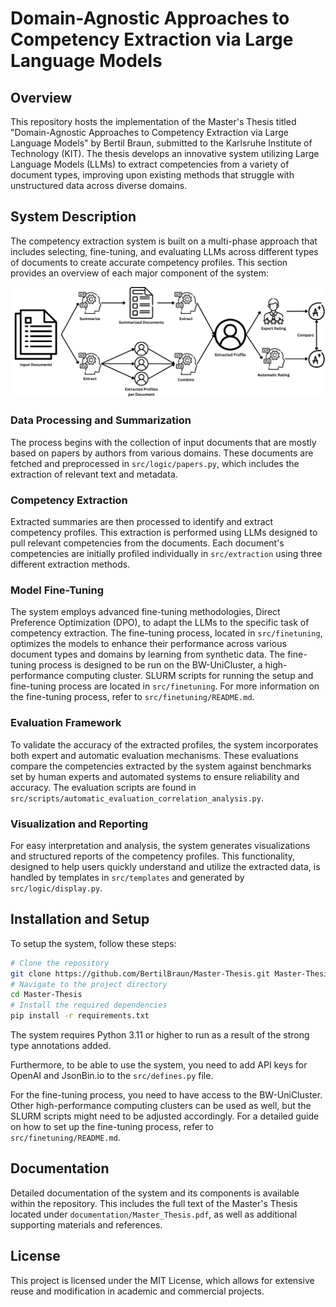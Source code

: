 # Domain-Agnostic Approaches to Competency Extraction via Large Language Models

## Overview

This repository hosts the implementation of the Master's Thesis titled "Domain-Agnostic Approaches to Competency Extraction via Large Language Models" by Bertil Braun, submitted to the Karlsruhe Institute of Technology (KIT). The thesis develops an innovative system utilizing Large Language Models (LLMs) to extract competencies from a variety of document types, improving upon existing methods that struggle with unstructured data across diverse domains.

## System Description

The competency extraction system is built on a multi-phase approach that includes selecting, fine-tuning, and evaluating LLMs across different types of documents to create accurate competency profiles. This section provides an overview of each major component of the system:

![System Overview](documentation/Data%20Flow%20Extraction.png)

### Data Processing and Summarization

The process begins with the collection of input documents that are mostly based on papers by authors from various domains. These documents are fetched and preprocessed in `src/logic/papers.py`, which includes the extraction of relevant text and metadata.

### Competency Extraction

Extracted summaries are then processed to identify and extract competency profiles. This extraction is performed using LLMs designed to pull relevant competencies from the documents. Each document's competencies are initially profiled individually in `src/extraction` using three different extraction methods.

### Model Fine-Tuning

The system employs advanced fine-tuning methodologies, Direct Preference Optimization (DPO), to adapt the LLMs to the specific task of competency extraction. The fine-tuning process, located in `src/finetuning`, optimizes the models to enhance their performance across various document types and domains by learning from synthetic data. The fine-tuning process is designed to be run on the BW-UniCluster, a high-performance computing cluster. SLURM scripts for running the setup and fine-tuning process are located in `src/finetuning`. For more information on the fine-tuning process, refer to `src/finetuning/README.md`.

### Evaluation Framework

To validate the accuracy of the extracted profiles, the system incorporates both expert and automatic evaluation mechanisms. These evaluations compare the competencies extracted by the system against benchmarks set by human experts and automated systems to ensure reliability and accuracy. The evaluation scripts are found in `src/scripts/automatic_evaluation_correlation_analysis.py`.

### Visualization and Reporting

For easy interpretation and analysis, the system generates visualizations and structured reports of the competency profiles. This functionality, designed to help users quickly understand and utilize the extracted data, is handled by templates in `src/templates` and generated by `src/logic/display.py`.

## Installation and Setup

To setup the system, follow these steps:

```bash
# Clone the repository
git clone https://github.com/BertilBraun/Master-Thesis.git Master-Thesis
# Navigate to the project directory
cd Master-Thesis
# Install the required dependencies
pip install -r requirements.txt
```

The system requires Python 3.11 or higher to run as a result of the strong type annotations added.

Furthermore, to be able to use the system, you need to add API keys for OpenAI and JsonBin.io to the `src/defines.py` file.

For the fine-tuning process, you need to have access to the BW-UniCluster. Other high-performance computing clusters can be used as well, but the SLURM scripts might need to be adjusted accordingly. For a detailed guide on how to set up the fine-tuning process, refer to `src/finetuning/README.md`.

## Documentation

Detailed documentation of the system and its components is available within the repository. This includes the full text of the Master's Thesis located under `documentation/Master_Thesis.pdf`, as well as additional supporting materials and references.

## License

This project is licensed under the MIT License, which allows for extensive reuse and modification in academic and commercial projects.
